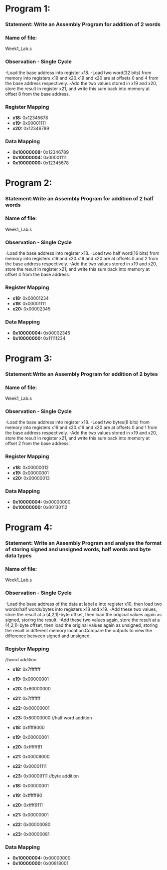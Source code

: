 # Program 1: 
### Statement: Write an Assembly Program for addition of 2 words

### Name of file:
Week1_Lab.s

### Observation - Single Cycle
-Load the base address into register x18.
-Load two word(32 bits) from memory into registers x19 and x20.x19 and x20 are at offsets 0 and 4 from the base address respectively.
-Add the two values stored in x19 and x20, store the result in register x21, and write this sum back into memory at offset 8 from the base address.
 
### Register Mapping
- **x18:** 0x12345678
- **x19:** 0x00001111
- **x20:** 0x12346789
### Data Mapping
- **0x10000008:** 0x12346789
- **0x10000004:** 0x00001111
- **0x10000000:** 0x12345678


# Program 2: 
### Statement:Write an Assembly Program for addition of 2 half words

### Name of file:
Week1_Lab.s

### Observation - Single Cycle
-Load the base address into register x18.
-Load two half word(16 bits) from memory into registers x19 and x20.x19 and x20 are at offsets 0 and 2 from the base address respectively.
-Add the two values stored in x19 and x20, store the result in register x21, and write this sum back into memory at offset 4 from the base address.
 
### Register Mapping
- **x18:** 0x00001234
- **x19:** 0x00001111
- **x20:** 0x00002345
### Data Mapping
- **0x10000004:** 0x00002345
- **0x10000000:** 0x11111234 


# Program 3: 
### Statement:Write an Assembly Program for addition of 2 bytes

### Name of file:
Week1_Lab.s

### Observation - Single Cycle
-Load the base address into register x18.
-Load two bytes(8 bits) from memory into registers x19 and x20.x19 and x20 are at offsets 0 and 1 from the base address respectively.
-Add the two values stored in x19 and x20, store the result in register x21, and write this sum back into memory at offset 2 from the base address.
 
### Register Mapping
- **x18:** 0x00000012
- **x19:** 0x00000001
- **x20:** 0x00000013
### Data Mapping
- **0x10000004:** 0x00000000
- **0x10000000:** 0x00130112 



# Program 4: 
### Statement: Write an Assembly Program and analyse the format of storing signed and unsigned words, half words and byte data types

### Name of file:
Week1_Lab.s

### Observation - Single Cycle
-Load the base address of the data at label a into register x10, then load two words/half words/bytes into registers x18 and x19.
-Add these two values, store the result at a (4,2,1)-byte offset, then load the original values again as signed, storing the result.
-Add these two values again, store the result at a (4,2,1)-byte offset, then load the original values again as unsigned, storing the result in different memory location.Compare the outputs to view the difference between signed and unsigned.
### Register Mapping
//word addition
- **x18:** 0x7fffffff
- **x19:** 0x00000001
- **x20:** 0x80000000

- **x21:** 0x7fffffff
- **x22:** 0x00000001
- **x23:** 0x80000000
//half word addition
- **x18:** 0xffff8000
- **x19:** 0x00000001
- **x20:** 0xffffff81

- **x21:** 0x00008000
- **x22:** 0x00001111
- **x23:** 0x00009111
//byte addition
- **x18:** 0x00000001
- **x19:** 0xffffff80
- **x20:** 0xffff9111

- **x21:** 0x00000001
- **x22:** 0x00000080
- **x23:** 0x00000081

### Data Mapping
- **0x10000004:** 0x00000000
- **0x10000000:** 0x00818001



